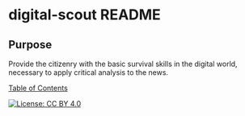 # digital-scout README

## Purpose

Provide the citizenry with the basic survival skills in the digital world,
necessary to apply critical analysis to the news.


[Table of Contents](./toc.md)


[![License: CC BY 4.0](https://img.shields.io/badge/License-CC%20BY%204.0-lightgrey.svg)](https://creativecommons.org/licenses/by/4.0/)
